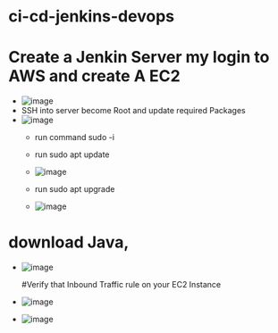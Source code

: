 # ci-cd-jenkins-devops
# Create a Jenkin Server my login to AWS and create A EC2
* ![image](https://github.com/rogerbarrow/ci-cd-jenkins-devops/assets/46138186/190374d5-52a8-47a0-9f50-b8902b818ae6)
* SSH into server become Root and update required Packages
* ![image](https://github.com/rogerbarrow/ci-cd-jenkins-devops/assets/46138186/e6310788-952e-45ca-b4fe-e1c550fe908f)
  * run command sudo -i
  * run sudo apt update
  * ![image](https://github.com/rogerbarrow/ci-cd-jenkins-devops/assets/46138186/167e1195-c625-4716-8f53-c4ed0928e5b4)

  * run sudo apt upgrade
  * ![image](https://github.com/rogerbarrow/ci-cd-jenkins-devops/assets/46138186/0026e4e4-6d26-48db-92f6-8c3e5f39214e)
 # download Java, 
 * ![image](https://github.com/rogerbarrow/ci-cd-jenkins-devops/assets/46138186/20292f84-58d3-49d3-bbd3-522140aa4222)

   #Verify that Inbound Traffic rule on your EC2 Instance 
* ![image](https://github.com/rogerbarrow/ci-cd-jenkins-devops/assets/46138186/37b902bf-544e-414e-bb88-33dd1206773a)

* ![image](https://github.com/rogerbarrow/ci-cd-jenkins-devops/assets/46138186/1008c4a2-a337-4340-9e63-dfa266d82d8e)

